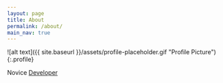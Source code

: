 ```yaml
---
layout: page
title: About
permalink: /about/
main_nav: true
---
```


![alt text]({{ site.baseurl }}/assets/profile-placeholder.gif "Profile Picture"){:.profile}

Novice [Developer][developer]

[developer]: https://hannahb-dev.github.io/about/
